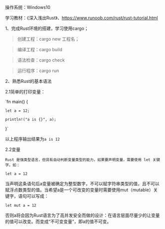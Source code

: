 操作系统：Windows10

学习教材：《深入浅出Rust》、https://www.runoob.com/rust/rust-tutorial.html

1、完成Rust环境的搭建，学习使用cargo；

> 创建工程：cargo new 工程名；

> 编译工程：cargo build

> 语法检查：cargo check

> 运行程序：cargo run

2、熟悉Rust的基本语法

2.1简单的打印变量：

`fn main() {

    let a = 12;

    println!("a is {}", a);

}`

以上程序输出结果为`a is 12`

2.2变量

    Rust 是强类型语言，但具有自动判断变量类型的能力，如果要声明变量，需要使用 let 关键字。如：

`let a = 12`

当声明这条语句后a变量被确定为整型数字，不可以赋字符串类型的值，且不可以赋浮点数类型的值。当希望a是一个可改变的变量时需要使用mut（mutable）关键字，语句可以写成：

`let mut a = 12`

否则a将会因为Rust语言为了高并发安全而做的设计：在语言层面尽量少的让变量的值可以改变。而变成“不可变变量”，即a的值不可变。

